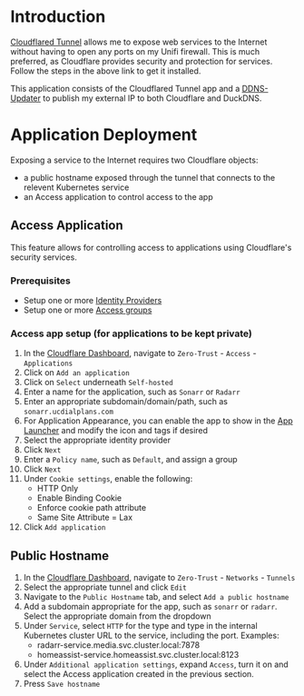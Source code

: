 # Introduction
[Cloudflared Tunnel](https://developers.cloudflare.com/cloudflare-one/connections/connect-networks/deploy-tunnels/deployment-guides/kubernetes/) allows me to expose web services to the Internet without having to open any ports on my Unifi firewall. This is much preferred, as Cloudflare provides security and protection for services. Follow the steps in the above link to get it installed. 

This application consists of the Cloudflared Tunnel app and a [DDNS-Updater](https://github.com/qdm12/ddns-updater) to publish my external IP to both Cloudflare and DuckDNS.

# Application Deployment
Exposing a service to the Internet requires two Cloudflare objects:
* a public hostname exposed through the tunnel that connects to the relevent Kubernetes service
* an Access application to control access to the app

## Access Application
This feature allows for controlling access to applications using Cloudflare's security services. 

### Prerequisites
* Setup one or more [Identity Providers](https://developers.cloudflare.com/cloudflare-one/identity/idp-integration/)
* Setup one or more [Access groups](https://developers.cloudflare.com/cloudflare-one/identity/users/groups/)

### Access app setup (for applications to be kept private)
1. In the [Cloudflare Dashboard](https://dash.cloudflare.com), navigate to `Zero-Trust` - `Access` - `Applications`
2. Click on `Add an application`
3. Click on `Select` underneath `Self-hosted`
4. Enter a name for the application, such as `Sonarr` or `Radarr`
5. Enter an appropriate subdomain/domain/path, such as `sonarr.ucdialplans.com`
6. For Application Appearance, you can enable the app to show in the [App Launcher](https://kenlasko.cloudflareaccess.com/) and modify the icon and tags if desired
7. Select the appropriate identity provider
8. Click `Next`
9. Enter a `Policy name`, such as `Default`, and assign a group
10. Click `Next`
11. Under `Cookie settings`, enable the following:
    * HTTP Only
    * Enable Binding Cookie
    * Enforce cookie path attribute
    * Same Site Attribute = Lax
12. Click `Add application`


## Public Hostname
1. In the [Cloudflare Dashboard](https://dash.cloudflare.com), navigate to `Zero-Trust` - `Networks` - `Tunnels`
2. Select the appropriate tunnel and click `Edit`
3. Navigate to the `Public Hostname` tab, and select `Add a public hostname`
4. Add a subdomain appropriate for the app, such as `sonarr` or `radarr`. Select the appropriate domain from the dropdown
5. Under `Service`, select `HTTP` for the type and type in the internal Kubernetes cluster URL to the service, including the port. Examples:
    * radarr-service.media.svc.cluster.local:7878
    * homeassist-service.homeassist.svc.cluster.local:8123
6. Under `Additional application settings`, expand `Access`, turn it on and select the Access application created in the previous section.
7. Press `Save hostname`